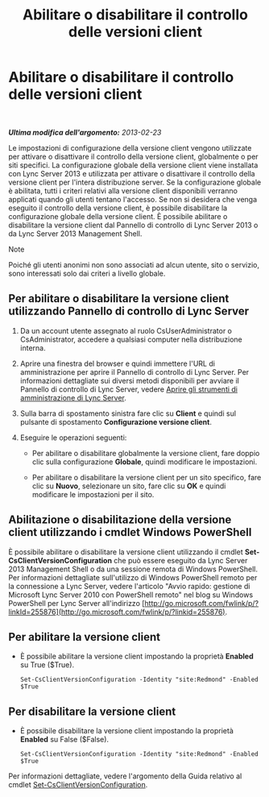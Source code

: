 ﻿---
title: Abilitare o disabilitare il controllo delle versioni client
TOCTitle: Abilitare o disabilitare il controllo delle versioni client
ms:assetid: 33a98cb9-a979-4bb6-afb2-512f601d7ac5
ms:mtpsurl: https://technet.microsoft.com/it-it/library/JJ898475(v=OCS.15)
ms:contentKeyID: 52062127
ms.date: 08/24/2015
mtps_version: v=OCS.15
ms.translationtype: HT
---

# Abilitare o disabilitare il controllo delle versioni client

 

_**Ultima modifica dell'argomento:** 2013-02-23_

Le impostazioni di configurazione della versione client vengono utilizzate per attivare o disattivare il controllo della versione client, globalmente o per siti specifici. La configurazione globale della versione client viene installata con Lync Server 2013 e utilizzata per attivare o disattivare il controllo della versione client per l'intera distribuzione server. Se la configurazione globale è abilitata, tutti i criteri relativi alla versione client disponibili verranno applicati quando gli utenti tentano l'accesso. Se non si desidera che venga eseguito il controllo della versione client, è possibile disabilitare la configurazione globale della versione client. È possibile abilitare o disabilitare la versione client dal Pannello di controllo di Lync Server 2013 o da Lync Server 2013 Management Shell.


> [!NOTE]
> Poiché gli utenti anonimi non sono associati ad alcun utente, sito o servizio, sono interessati solo dai criteri a livello globale.



## Per abilitare o disabilitare la versione client utilizzando Pannello di controllo di Lync Server

1.  Da un account utente assegnato al ruolo CsUserAdministrator o CsAdministrator, accedere a qualsiasi computer nella distribuzione interna.

2.  Aprire una finestra del browser e quindi immettere l'URL di amministrazione per aprire il Pannello di controllo di Lync Server. Per informazioni dettagliate sui diversi metodi disponibili per avviare il Pannello di controllo di Lync Server, vedere [Aprire gli strumenti di amministrazione di Lync Server](lync-server-2013-open-lync-server-administrative-tools.md).

3.  Sulla barra di spostamento sinistra fare clic su **Client** e quindi sul pulsante di spostamento **Configurazione versione client**.

4.  Eseguire le operazioni seguenti:
    
      - Per abilitare o disabilitare globalmente la versione client, fare doppio clic sulla configurazione **Globale**, quindi modificare le impostazioni.
    
      - Per abilitare o disabilitare la versione client per un sito specifico, fare clic su **Nuovo**, selezionare un sito, fare clic su **OK** e quindi modificare le impostazioni per il sito.

## Abilitazione o disabilitazione della versione client utilizzando i cmdlet Windows PowerShell

È possibile abilitare o disabilitare la versione client utilizzando il cmdlet **Set-CsClientVersionConfiguration** che può essere eseguito da Lync Server 2013 Management Shell o da una sessione remota di Windows PowerShell. Per informazioni dettagliate sull'utilizzo di Windows PowerShell remoto per la connessione a Lync Server, vedere l'articolo "Avvio rapido: gestione di Microsoft Lync Server 2010 con PowerShell remoto" nel blog su Windows PowerShell per Lync Server all'indirizzo [http://go.microsoft.com/fwlink/p/?linkId=255876](http://go.microsoft.com/fwlink/p/?linkid=255876).

## Per abilitare la versione client

  - È possibile abilitare la versione client impostando la proprietà **Enabled** su True ($True).
    
        Set-CsClientVersionConfiguration -Identity "site:Redmond" -Enabled $True

## Per disabilitare la versione client

  - È possibile disabilitare la versione client impostando la proprietà **Enabled** su False ($False).
    
        Set-CsClientVersionConfiguration -Identity "site:Redmond" -Enabled $True

Per informazioni dettagliate, vedere l'argomento della Guida relativo al cmdlet [Set-CsClientVersionConfiguration](set-csclientversionconfiguration.md).

